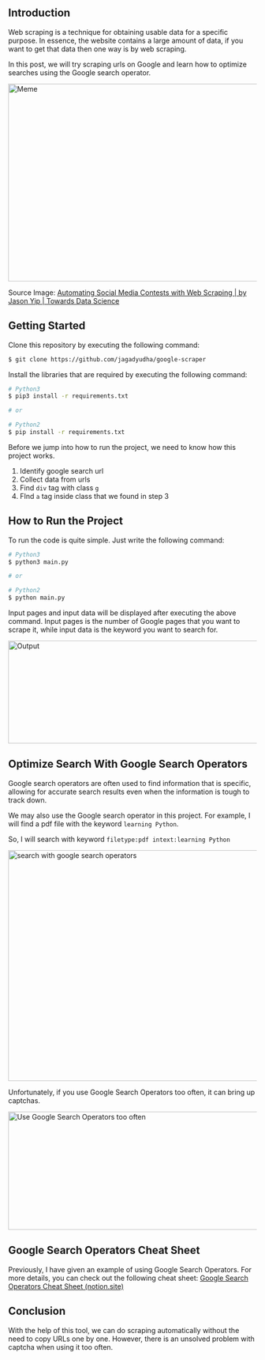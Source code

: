 ## Introduction

Web scraping is a technique for obtaining usable data for a specific purpose. In essence, the website contains a large amount of data, if you want to get that data then one way is by web scraping.

In this post, we will try scraping urls on Google and learn how to optimize searches using the Google search operator.

<img
  alt='Meme'
  src='https://res.cloudinary.com/dlpb6j88q/image/upload/v1650258328/jagad.dev/posts/scraping-google-search-with-python-and-beautifulsoup4/0_Bj_O1jRFzZjKxzi4_pnssel.jpg'
  width='550'
  height='400'
/>

Source Image: [Automating Social Media Contests with Web Scraping | by Jason Yip | Towards Data Science](https://towardsdatascience.com/automating-social-media-contests-with-web-scraping-41c55ff6022a)

## Getting Started

Clone this repository by executing the following command:

```bash
$ git clone https://github.com/jagadyudha/google-scraper
```

Install the libraries that are required by executing the following command:

```bash
# Python3
$ pip3 install -r requirements.txt

# or

# Python2
$ pip install -r requirements.txt
```

Before we jump into how to run the project, we need to know how this project works.

1. Identify google search url
2. Collect data from urls
3. Find `div` tag with class `g`
4. FInd `a` tag inside class that we found in step 3

## How to Run the Project

To run the code is quite simple. Just write the following command:

```bash
# Python3
$ python3 main.py

# or

# Python2
$ python main.py
```

Input pages and input data will be displayed after executing the above command. Input pages is the number of Google pages that you want to scrape it, while input data is the keyword you want to search for.

<img
  alt='Output'
  src='https://res.cloudinary.com/dlpb6j88q/image/upload/v1650265187/jagad.dev/posts/scraping-google-search-with-python-and-beautifulsoup4/output_x6vsfc.png'
  width='765'
  height='208'
/>

## Optimize Search With Google Search Operators

Google search operators are often used to find information that is specific, allowing for accurate search results even when the information is tough to track down.

We may also use the Google search operator in this project. For example, I will find a pdf file with the keyword `learning Python`.

So, I will search with keyword `filetype:pdf intext:learning Python`

<Image
  alt='search with google search operators'
  src='https://res.cloudinary.com/dlpb6j88q/image/upload/v1650268568/jagad.dev/posts/scraping-google-search-with-python-and-beautifulsoup4/Search_with_google_search_operators_mzacyk.png'
  width='1222'
  height='467'
/>

Unfortunately, if you use Google Search Operators too often, it can bring up captchas.

<img
  alt='Use Google Search Operators too often'
  src='https://res.cloudinary.com/dlpb6j88q/image/upload/v1650270958/jagad.dev/posts/scraping-google-search-with-python-and-beautifulsoup4/cons_w5wvru.png'
  width='595'
  height='239'
/>

## Google Search Operators Cheat Sheet

Previously, I have given an example of using Google Search Operators. For more details, you can check out the following cheat sheet: [Google Search Operators Cheat Sheet (notion.site)](https://aged-clave-571.notion.site/Google-Search-Operators-Cheat-Sheet-e0b50566aa2a4dc6a9643dceda52a3a4)

## Conclusion

With the help of this tool, we can do scraping automatically without the need to copy URLs one by one. However, there is an unsolved problem with captcha when using it too often.
